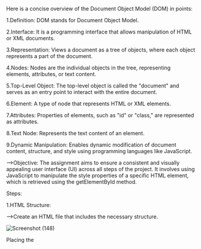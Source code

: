 Here is a concise overview of the Document Object Model (DOM) in points:

1.Definition: DOM stands for Document Object Model.

2.Interface: It is a programming interface that allows manipulation of HTML or XML documents.

3.Representation: Views a document as a tree of objects, where each object represents a part of the document.

4.Nodes: Nodes are the individual objects in the tree, representing elements, attributes, or text content.

5.Top-Level Object: The top-level object is called the "document" and serves as an entry point to interact with the entire document.

6.Element: A type of node that represents HTML or XML elements.

7.Attributes: Properties of elements, such as "id" or "class," are represented as attributes.

8.Text Node: Represents the text content of an element.

9.Dynamic Manipulation: Enables dynamic modification of document content, structure, and style using programming languages like JavaScript.


-->Objective: The assignment aims to ensure a consistent and visually appealing user interface (UI) across all steps of the project.
It involves using JavaScript to manipulate the style properties of a specific HTML element, which is retrieved using the getElementById method.

Steps:

1.HTML Structure:

-->Create an HTML file that includes the necessary structure.

![Screenshot (148)](https://github.com/RanitaGhosh04/DOMProject1/assets/82662107/59781120-9cc8-4cfc-99f2-c7e6ba6c855a)


Placing the <script> tag at the end of the HTML body is a common practice in web development, and it is often recommended for several reasons.


Here's an explanation of why scripts are sometimes placed at the end of the body tag:
![Screenshot 2024-02-28 223055](https://github.com/RanitaGhosh04/DOMProject1/assets/82662107/a2022d28-633e-4f97-a243-ebc35f938b4a)

1. Faster Rendering:
-->Placing scripts at the end allows the HTML content to load and render first.
Users can see and interact with the page while the script is being downloaded and executed.

3. Improved Page Load Performance:
-->When scripts are at the top, browsers must wait for the script to download and execute before rendering the rest of the page.
Placing scripts at the end minimizes the impact on initial page load times.

5. Progressive Rendering:
-->Users see a more responsive page because content appears incrementally while scripts are being processed.
This is particularly important for larger scripts or slower network connections.

7. Prevents Blocking:
-->Placing scripts at the end prevents the HTML parsing from being blocked by script execution.
Ensures that critical content is loaded first, and non-essential scripts don't hinder the initial rendering.

9. Parallel Loading:
-->Browsers can download multiple resources in parallel. Placing scripts at the end allows other resources (stylesheets, images) to download simultaneously.

Accessing an Element with getElementById:

In JavaScript, the getElementById method is employed to retrieve a reference to an HTML element based on its unique identifier, commonly known as the "id." 
This method facilitates developers in accessing and manipulating specific elements within a web page.


![Screenshot 2024-02-28 223451](https://github.com/RanitaGhosh04/DOMProject1/assets/82662107/2bf37f47-b8e5-44f0-adac-3a237aad2ae0)

Explanation:

-->The getElementById method is invoked on the document object, which represents the entire HTML document.

-->The method takes a single argument, the ID of the target element, specified within double quotes.

-->The returned value (mainDivEl) is a reference to the HTML element with the specified ID.


In JavaScript, when setting styles using the style property, the property values are specified as strings, and the string is typically enclosed in double quotes.
This is because styles in JavaScript are applied as strings of CSS property-value pairs.

![Screenshot 2024-02-28 224600](https://github.com/RanitaGhosh04/DOMProject1/assets/82662107/15f30c99-990b-46f5-b124-3cf383fdac61)

Here, the value "yellow" is enclosed in double quotes because it is a string representing the color. This string is then assigned to the backgroundColor property of 
the style object for the specified HTML element.

-->mainDivEle:
mainDivEle is a variable representing an HTML element, likely obtained using methods like document.getElementById.

--> .style:
The dot (.) is used to access the style property of the mainDivEle element. The style property provides access to the inline styles of the element.
.backgroundColor = "yellow";

Another dot (.) is used to access the backgroundColor property within the style object. This sets the background color of the element to "yellow".
The dot notation allows you to access nested properties and methods of objects.

Let's break down the dot notation in more detail:

Object Access:

-->The dot (.) is used to access properties and methods of objects.
In this case, mainDivEle.style is an object representing the inline styles of the HTML element.

Nested Properties:

-->The dot notation allows access to nested properties or methods within objects.
For example, mainDivEle.style.backgroundColor accesses the backgroundColor property within the style object.

Property Assignment:

-->The dot notation is also used to assign values to properties. In this case, setting mainDivEle.style.backgroundColor = "yellow"; assigns the value "yellow" to the backgroundColor property.

The provided code applies the same dot notation concept to set various style properties, such as margin, padding, fontSize, fontWeight, height, width, and color.

![Screenshot 2024-02-28 225649](https://github.com/RanitaGhosh04/DOMProject1/assets/82662107/64ce21ca-f0ea-47ba-bf59-ef60d5e017b8)

CSS vs JS for Styling:

-->JavaScript is used for dynamic styling, while CSS is typically used for static styles.
-->JS can be advantageous for responsive or interactive styling based on user interactions.
-->CSS is more declarative and suitable for global styling or larger style sets.

In summary, the assignment involves creating an HTML file, linking it to a JavaScript file, accessing an element by ID, and dynamically styling the element using JavaScript.

How to push the code:

1.Open a command-line terminal (like Command Prompt or Terminal) and use the cd command to navigate to the directory where your HTML index file (e.g., index.html) is located. This step ensures that you are working in the correct directory.

2.Initialize a Git repository:
-->Run the command git init. This initializes a new Git repository in the current directory. It sets up the necessary Git infrastructure to start tracking changes in your project.
Add files to the staging area:

3.Execute git add . to add all files in the directory to the staging area. The staging area is a step before committing, allowing you to select which changes you want to include in the next commit.
Check the status of files:
-->Verify the status of your files with git status. This command shows you the files that have been modified, added to the staging area, or are untracked. It helps you confirm that you are committing the changes you intend to.

4.Commit the changes:
-->Commit the staged changes with git commit -m "first commit". This creates a snapshot of the changes along with a brief descriptive message.
The -m flag allows you to include a message directly in the command.

5.Rename the branch to main:
-->Rename the default branch from "master" to "main" using git branch -M main. This step is not always necessary,
but it ensures that the main branch is named consistently with modern Git practices.

6.Link the local repository to GitHub:
-->Connect your local repository to a remote repository on GitHub with git remote add origin https://github.com/RanitaGhosh04/DOMProject1.git

7.Push changes to GitHub:
-->Push your committed changes to the main branch on GitHub using git push -u origin main. This command uploads your local changes to the GitHub repository, making them accessible to others.

After completing these steps, if you create a README file, make changes, and commit them to the main branch, you can use similar commands to add, commit, and push those changes to GitHub.


How to Host the Site:

Step 1: Navigate to the "Settings" tab.

Step 2: Select "Pages" from the left-hand menu.

Step 3: Click on "Branch," switch to "main," and save your changes.

Step 4: Allow 2-3 minutes for the process to complete, then refresh the page to see your hosted site.

Hosted Site - https://ranitaghosh04.github.io/DOMProject1/
